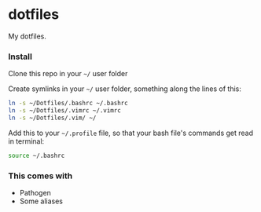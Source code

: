 # dotfiles
My dotfiles.

### Install

Clone this repo in your `~/` user folder

Create symlinks in your `~/` user folder, something along the lines of this:

```sh
ln -s ~/Dotfiles/.bashrc ~/.bashrc
ln -s ~/Dotfiles/.vimrc ~/.vimrc
ln -s ~/Dotfiles/.vim/ ~/
```

Add this to your `~/.profile` file, so that your bash file's commands get read in terminal:

```sh
source ~/.bashrc
```


### This comes with

- Pathogen
- Some aliases

